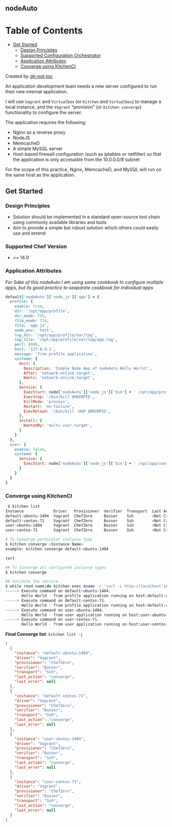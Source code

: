## nodeAuto
Table of Contents
=================

* [Get Started](#get-started)
  * [Design Principles](#design-principles)
  * [Supported Configuration Orchestrator](#supported-configuration-orchestrator)
  * [Application Attributes](#application-attributes)
  * [Converge using KitchenCI](#converge-using-kitchenci)

Created by [gh-md-toc](https://github.com/ekalinin/github-markdown-toc.go)

An application development team needs a new server 
configured to run their new internal application. 

I will use `Vagrant` and `Virtualbox` (or `Kitchen` and `Virtualbox`) 
to manage a local instance, and the `Vagrant` “provision” (or 
`kitchen converge`) functionality to configure the server. 

The application requires the following:

* Nginx as a reverse proxy
* NodeJS
* MemcacheD
* A simple MySQL server
* Host-based firewall configuration (such as iptables or netfilter) 
  so that the application is only accessible from the 10.0.0.0/8 subnet
  
For the scope of this practice, Nginx, MemcacheD, and MySQL will 
run on the same host as the application.

## Get Started

### Design Principles
- Solution should be implemented in a standard open-source tool chain 
using commonly available libraries and tools
- Aim to provide a simple but robust solution which others could 
easily use and extend

### Supported Chef Version
- \>= 14.0

### Application Attributes
_*For Sake of this nodeAuto I am using same cookbook to configure multiple apps, but its good practice to seaparete cookbook for individual apps*_
```ruby
default['nodeAuto']['node_js']['app'] = {
  profile: {
    enable: true,
    dir: '/opt/app/profile',
    dir_mode: 755,
    file_mode: 774,
    file: 'app.js',
    node_env: 'test',
    log_dir: '/opt/app/profile/var/log',
    log_file: '/opt/app/profile/var/log/app.log',
    port: 8080,
    host: '127.0.0.1',
    message: 'from profile application',
    systemd: {
      Unit: {
        Description: 'Simple Node App of nodeAuto Hello World!',
        After: 'network-online.target',
        Wants: 'network-online.target',
      },
      Service: {
        ExecStart: node['nodeAuto']['node_js']['bin'] + ' /opt/app/profile/app.js',
        ExecStop: '/bin/kill $MAINPID',
        KillMode: 'process',
        Restart: 'on-failure',
        ExecReload: '/bin/kill -HUP $MAINPID',
      },
      Install: {
        WantedBy: 'multi-user.target',
      }
    }
  },
  user: {
    enable: false,
    systemd: {
      Service: {
        ExecStart: node['nodeAuto']['node_js']['bin'] + ' /opt/app/user/app.js',
      }
    }
  }
}
```
### Converge using KitchenCI
```bash
 $ kitchen list
Instance             Driver   Provisioner  Verifier  Transport  Last Action    Last Error
default-ubuntu-1404  Vagrant  ChefZero     Busser    Ssh        <Not Created>  <None>
default-centos-71    Vagrant  ChefZero     Busser    Ssh        <Not Created>  <None>
user-ubuntu-1404     Vagrant  ChefZero     Busser    Ssh        <Not Created>  <None>
user-centos-71       Vagrant  ChefZero     Busser    Ssh        <Not Created>  <None>

# To Converge particular instance type
$ kitchen converge <Instance Name> 
example: kitchen converge default-ubuntu-1404

(or)

## To Converge all configured instance types 
$ kitchen converge

## Validate the service
$ while read name;do kitchen exec $name -c 'curl -L http://localhost';done< <(kitchen list -b)
-----> Execute command on default-ubuntu-1404.
       Hello World - from profile application running on host:default-ubuntu-1404 over port:8080
-----> Execute command on default-centos-71.
       Hello World - from profile application running on host:default-centos-71 over port:8080
-----> Execute command on user-ubuntu-1404.
       Hello World - from user application running on host:user-ubuntu-1404 over port:8090
-----> Execute command on user-centos-71.
       Hello World - from user application running on host:user-centos-71 over port:8090
```

**Final Converge list**: `kitchen list -j`
```json
[
  {
    "instance": "default-ubuntu-1404",
    "driver": "Vagrant",
    "provisioner": "ChefZero",
    "verifier": "Busser",
    "transport": "Ssh",
    "last_action": "converge",
    "last_error": null
  },
  {
    "instance": "default-centos-71",
    "driver": "Vagrant",
    "provisioner": "ChefZero",
    "verifier": "Busser",
    "transport": "Ssh",
    "last_action": "converge",
    "last_error": null
  },
  {
    "instance": "user-ubuntu-1404",
    "driver": "Vagrant",
    "provisioner": "ChefZero",
    "verifier": "Busser",
    "transport": "Ssh",
    "last_action": "converge",
    "last_error": null
  },
  {
    "instance": "user-centos-71",
    "driver": "Vagrant",
    "provisioner": "ChefZero",
    "verifier": "Busser",
    "transport": "Ssh",
    "last_action": "converge",
    "last_error": null
  }
]
```